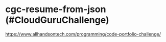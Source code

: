 # cgc-resume-from-json (#CloudGuruChallenge)
https://www.allhandsontech.com/programming/code-portfolio-challenge/
